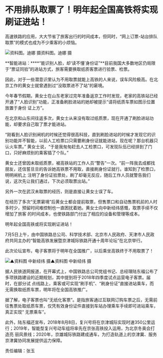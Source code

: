 # 不用排队取票了！明年起全国高铁将实现刷证进站！

高速铁路的应用，大大节省了旅客出行的时间成本，但同时，“网上订票-站台排队取票”的模式也成为不少乘客的小烦恼。

![资料图。迪娜 摄](http://n.sinaimg.cn/translate/75/w500h375/20180708/KAfZ-hezpzwt5927717.jpg)资料图。迪娜 摄

**智能进站：****“能识别人脸，却‘读不懂’身份证”**目前我国大多数地区仍局限于“票证同验”的进站方式，旅客需要换取纸质客票进行验票、检票。

因此，对于一些潜意识里认为不用取票就能上高铁的人来说，误车风险极高。在北京工作的黄女士就曾遇到过“没取票进不了站”的窘境。

今年春节假期，黄女士在山东老家过完年准备返京工作时发现，老家的高铁站已经开通了“人脸识别”功能，正准备刷脸进站的她却被提示“请将纸质车票如图示位置放置于身份
证上方”。

在北京和山东间往返多次，黄女士从来没有取过纸质票，现在开通了刷脸进站功能，却要求自己取了票才能进站。

“刚看到人脸识别闸机的时候还觉得很高科技，直到刷脸进站的时候才发现它的识别功能并不智能，以前人工检票口只需要刷身份证就能进站，现在呢？那台机器只认火车票。”
黄女士说，“于是我匆匆赶去人工检票口，可发现队伍已经排到了门口，只好麻烦别的乘客插了个队。”

黄女士还曾因未取纸质票，被高铁站的工作人员“警告”一次。“前一阵我去成都找朋友，还信誓旦旦的告诉她高铁票不用取，直接刷身份证就行。谁知到了检票口，明明闸机上
注明了身份证验票处，刷了却毫无反应，随后工作人员就警告我们说，这次先让我们通过，下次必须取票出站。”

另外一次在武汉未取票的经历，则是直接让黄女士误了车。

在经历了多次“无票窘境”后黄女士都会提前取票，但售票口和自动售票机前的人时多时少，预留时间难控制也一直困扰着她。黄女士向中新经纬感慨，取票手续不仅增加了旅客
的时间成本，也使铁路部门付出了相应的设备和管理等成本。

明年起全国高铁或将实现刷证进站！

7月5日上午，由中国铁路总公司、科学技术部、北京市人民政府、天津市人民政府共同主办的“智能高铁发展暨京津城际铁路开通十周年论坛”在北京举行。

此次论坛宣布，电子客票将于明年在全国推广，以后乘坐高铁终于不用取票了！

![▲资料图 中新经纬 摄](http://n.sinaimg.cn/translate/90/w540h350/20180708/tPs2-hezpzwt5927763.jpg)▲资料图 中新经纬 摄

据人民铁道网报道，在开幕式上，中国铁路总公司党组书记、总经理陆东福公布了多项铁路建设的近期规划，其中提到将于2018年四季度试点运营电子客票。届时，在部分试
点线路上，乘客或可实现“刷手机”、“刷身份证”直接进站乘车，而无需换取纸质车票，明年将在全国高铁推广。

据了解，电子客票也叫“无纸化客票”。是指旅客通过互联网订购车票之后，无需前往售票处取纸质车票，仅凭有效身份证件直接到车站办理乘车手续即可进站乘车，真正实现“
无票乘车”。

此外，陆东福还宣布，2018年8月8日，复兴号将在京津城际实现时速350公里运行；2019年，智能型复兴号动车组将率先在京张高铁投入运用，为北京冬奥会打造亮
丽风景线；2020年，京雄城际铁路建成通车，为打造轨道上的京津冀、服务京津冀协同发展提供运力保障。

责任编辑：张玉


